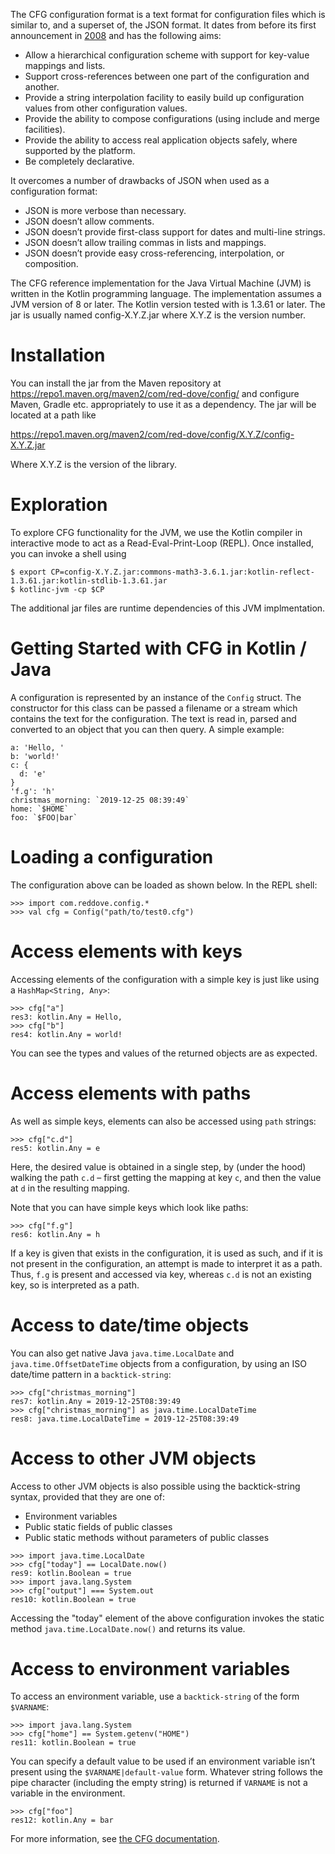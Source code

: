 The CFG configuration format is a text format for configuration files which is similar to, and a superset of, the JSON format. It dates from before its first announcement in [2008](https://wiki.python.org/moin/HierConfig) and has the following aims:

* Allow a hierarchical configuration scheme with support for key-value mappings and lists.
* Support cross-references between one part of the configuration and another.
* Provide a string interpolation facility to easily build up configuration values from other configuration values.
* Provide the ability to compose configurations (using include and merge facilities).
* Provide the ability to access real application objects safely, where supported by the platform.
* Be completely declarative.

It overcomes a number of drawbacks of JSON when used as a configuration format:

* JSON is more verbose than necessary.
* JSON doesn’t allow comments.
* JSON doesn’t provide first-class support for dates and multi-line strings.
* JSON doesn’t allow trailing commas in lists and mappings.
* JSON doesn’t provide easy cross-referencing, interpolation, or composition.

The CFG reference implementation for the Java Virtual Machine (JVM) is written in the Kotlin programming language. The implementation assumes a JVM version of 8 or later. The Kotlin version tested with is 1.3.61 or later. The jar is usually named config-X.Y.Z.jar where X.Y.Z is the version number.

Installation
============
You can install the jar from the Maven repository at https://repo1.maven.org/maven2/com/red-dove/config/ and configure Maven, Gradle etc. appropriately to use it as a dependency. The jar will be located at a path like

https://repo1.maven.org/maven2/com/red-dove/config/X.Y.Z/config-X.Y.Z.jar

Where X.Y.Z is the version of the library.

Exploration
============
To explore CFG functionality for the JVM, we use the Kotlin compiler in interactive mode to act as a Read-Eval-Print-Loop (REPL). Once installed, you can invoke a shell using
```
$ export CP=config-X.Y.Z.jar:commons-math3-3.6.1.jar:kotlin-reflect-1.3.61.jar:kotlin-stdlib-1.3.61.jar
$ kotlinc-jvm -cp $CP
```
The additional jar files are runtime dependencies of this JVM implmentation.

Getting Started with CFG in Kotlin / Java
=========================================
A configuration is represented by an instance of the `Config` struct. The constructor for this class can be passed a filename or a stream which contains the text for the configuration. The text is read in, parsed and converted to an object that you can then query. A simple example:

```
a: 'Hello, '
b: 'world!'
c: {
  d: 'e'
}
'f.g': 'h'
christmas_morning: `2019-12-25 08:39:49`
home: `$HOME`
foo: `$FOO|bar`
```

Loading a configuration
=======================
The configuration above can be loaded as shown below. In the REPL shell:

```
>>> import com.reddove.config.*
>>> val cfg = Config("path/to/test0.cfg")
```

Access elements with keys
=========================
Accessing elements of the configuration with a simple key is just like using a `HashMap<String, Any>`:

```
>>> cfg["a"]
res3: kotlin.Any = Hello,
>>> cfg["b"]
res4: kotlin.Any = world!
```
You can see the types and values of the returned objects are as expected.

Access elements with paths
==========================
As well as simple keys, elements  can also be accessed using `path` strings:
```
>>> cfg["c.d"]
res5: kotlin.Any = e
```
Here, the desired value is obtained in a single step, by (under the hood) walking the path `c.d` – first getting the mapping at key `c`, and then the value at `d` in the resulting mapping.

Note that you can have simple keys which look like paths:
```
>>> cfg["f.g"]
res6: kotlin.Any = h
```
If a key is given that exists in the configuration, it is used as such, and if it is not present in the configuration, an attempt is made to interpret it as a path. Thus, `f.g` is present and accessed via key, whereas `c.d` is not an existing key, so is interpreted as a path.

Access to date/time objects
===========================
You can also get native Java `java.time.LocalDate` and `java.time.OffsetDateTime` objects from a configuration, by using an ISO date/time pattern in a `backtick-string`:
```
>>> cfg["christmas_morning"]
res7: kotlin.Any = 2019-12-25T08:39:49
>>> cfg["christmas_morning"] as java.time.LocalDateTime
res8: java.time.LocalDateTime = 2019-12-25T08:39:49
```

Access to other JVM objects
===========================
Access to other JVM objects is also possible using the backtick-string syntax, provided that they are one of:

* Environment variables
* Public static fields of public classes
* Public static methods without parameters of public classes

```
>>> import java.time.LocalDate
>>> cfg["today"] == LocalDate.now()
res9: kotlin.Boolean = true
>>> import java.lang.System
>>> cfg["output"] === System.out
res10: kotlin.Boolean = true
```
Accessing the "today" element of the above configuration invokes the static method `java.time.LocalDate.now()` and returns its value.

Access to environment variables
===============================

To access an environment variable, use a `backtick-string` of the form `$VARNAME`:
```
>>> import java.lang.System
>>> cfg["home"] == System.getenv("HOME")
res11: kotlin.Boolean = true
```
You can specify a default value to be used if an environment variable isn’t present using the `$VARNAME|default-value` form. Whatever string follows the pipe character (including the empty string) is returned if `VARNAME` is not a variable in the environment.
```
>>> cfg["foo"]
res12: kotlin.Any = bar
```
For more information, see [the CFG documentation](https://docs.red-dove.com/cfg/index.html).
